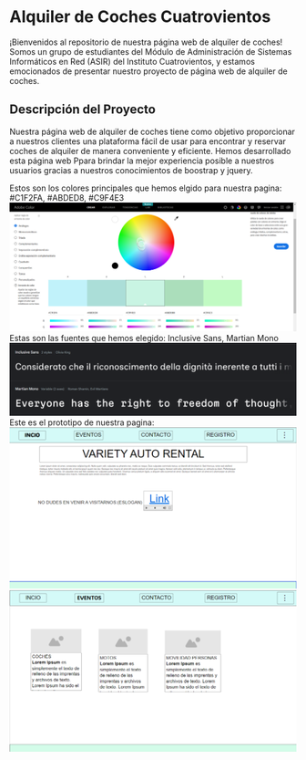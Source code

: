# Alquiler de Coches Cuatrovientos

¡Bienvenidos al repositorio de nuestra página web de alquiler de coches! Somos un grupo de estudiantes del Módulo de Administración de Sistemas Informáticos en Red (ASIR) del Instituto Cuatrovientos, y estamos emocionados de presentar nuestro proyecto de página web de alquiler de coches.

## Descripción del Proyecto

Nuestra página web de alquiler de coches tiene como objetivo proporcionar a nuestros clientes una plataforma fácil de usar para encontrar y reservar coches de alquiler de manera conveniente y eficiente. Hemos desarrollado esta página web Ppara brindar la mejor experiencia posible a nuestros usuarios gracias a nuestros conocimientos de boostrap y jquery.

Estos son los colores principales que hemos elgido para nuestra pagina: #C1F2FA, #ABDED8, #C9F4E3
![colores utilizados](https://github.com/asierls/ProyectoAimarAsier/blob/main/assets/COLORES.png)
Estas son las fuentes que hemos elegido: Inclusive Sans, Martian Mono
![Letras utilizadas](https://github.com/asierls/ProyectoAimarAsier/blob/main/assets/letras.png)
Este es el prototipo de nuestra pagina:
![colores utilizados](https://github.com/asierls/ProyectoAimarAsier/blob/main/assets/INDEX.png)
![colores utilizados](https://github.com/asierls/ProyectoAimarAsier/blob/main/assets/eventos2.png)


